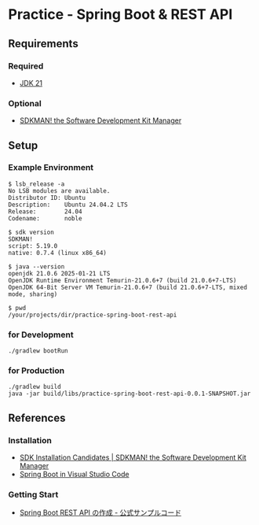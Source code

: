# Practice - Spring Boot & REST API

## Requirements

### Required

- [JDK 21](https://openjdk.org/projects/jdk/21/)

### Optional

- [SDKMAN! the Software Development Kit Manager](https://sdkman.io/)

## Setup

### Example Environment

```shell
$ lsb_release -a
No LSB modules are available.
Distributor ID: Ubuntu
Description:    Ubuntu 24.04.2 LTS
Release:        24.04
Codename:       noble

$ sdk version
SDKMAN!
script: 5.19.0
native: 0.7.4 (linux x86_64)

$ java --version
openjdk 21.0.6 2025-01-21 LTS
OpenJDK Runtime Environment Temurin-21.0.6+7 (build 21.0.6+7-LTS)
OpenJDK 64-Bit Server VM Temurin-21.0.6+7 (build 21.0.6+7-LTS, mixed mode, sharing)

$ pwd
/your/projects/dir/practice-spring-boot-rest-api
```

### for Development

```shell
./gradlew bootRun
```

### for Production

```shell
./gradlew build
java -jar build/libs/practice-spring-boot-rest-api-0.0.1-SNAPSHOT.jar
```

## References

### Installation

- [SDK Installation Candidates \| SDKMAN! the Software Development Kit Manager](https://sdkman.io/sdks/)
- [Spring Boot in Visual Studio Code](https://code.visualstudio.com/docs/java/java-spring-boot)

### Getting Start

- [Spring Boot REST API の作成 - 公式サンプルコード](https://spring.pleiades.io/guides/gs/rest-service)
